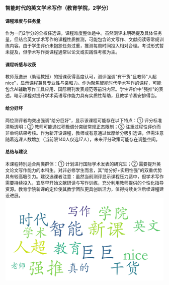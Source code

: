 ### 智能时代的英文学术写作（教育学院，2学分）

#### 课程难度与任务量  
作为一门2学分的全校任选课，课程难度整体适中。虽然测评未明确提及具体任务量，但结合英文学术写作的课程性质推测，可能包含论文写作、文献阅读等常规训练内容。由于学生评价未抱怨任务过重，推测每周时间投入相对合理。考试形式暂未提及，但学术写作类课程通常以论文或实践性考核为主。

#### 课程听感与收获  
教师范逸洲（助理教授）的授课获得高度认可，测评强调"有干货"且教师"人超nice"，显示课程兼具专业性与亲和力。作为聚焦智能时代学术写作的课程，可能包含AI辅助写作工具应用、国际期刊发表规范等前沿内容。学生评价中"强推"的表述，暗示课程对提升学术英语写作能力具有实质性帮助，且教学节奏安排得当。

#### 给分好坏  
两位测评者均突出强调"给分巨好"，显示该课程可能存在以下特点：① 评分标准清晰透明；② 教师可能通过积极调分突破常规正态限制；③ 注重过程性评价而非单纯结果考核。作为新开设课程，教师或有意通过优厚给分吸引选课，但需注意随着选课人数增加（当前限140人仅选17人），未来评分政策可能存在调整空间。

#### 总结与建议  
本课程特别适合两类群体：① 计划进行国际学术发表的研究生；② 需要提升英文论文写作能力的本科生。对非必修学生而言，其"给分好+实用性强"的双重优势具有较高吸引力。建议选课者注意：虽然当前测评显示课程压力适中，但学术写作需要持续投入，宜尽早开始文献研读与写作训练，充分利用教师提供的个性化指导资源。教育学院新课的定位使其教学团队更具创新活力，值得持续关注后续课程建设进展。
![wordcloud](wordcloud.png)
